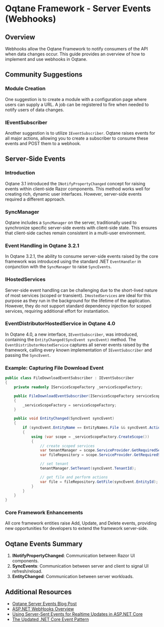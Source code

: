 # Oqtane Framework - Server Events (Webhooks)

## Overview

Webhooks allow the Oqtane Framework to notify consumers of the API when data changes occur. This guide provides an overview of how to implement and use webhooks in Oqtane.

## Community Suggestions

### Module Creation

One suggestion is to create a module with a configuration page where users can supply a URL. A job can be registered to fire when needed to notify users of data changes.

### IEventSubscriber

Another suggestion is to utilize `IEventSubscriber`. Oqtane raises events for all major actions, allowing you to create a subscriber to consume these events and POST them to a webhook.

## Server-Side Events

### Introduction

Oqtane 3.1 introduced the `INotifyPropertyChanged` concept for raising events within client-side Razor components. This method works well for creating rich, dynamic user interfaces. However, server-side events required a different approach.

### SyncManager

Oqtane includes a `SyncManager` on the server, traditionally used to synchronize specific server-side events with client-side state. This ensures that client-side caches remain consistent in a multi-user environment.

### Event Handling in Oqtane 3.2.1

In Oqtane 3.2.1, the ability to consume server-side events raised by the core framework was introduced using the standard .NET `EventHandler` in conjunction with the `SyncManager` to raise `SyncEvents`.

### IHostedServices

Server-side event handling can be challenging due to the short-lived nature of most services (scoped or transient). `IHostedServices` are ideal for this purpose as they run in the background for the lifetime of the application. However, they do not support standard dependency injection for scoped services, requiring additional effort for instantiation.

### EventDistributorHostedService in Oqtane 4.0

In Oqtane 4.0, a new interface, `IEventSubscriber`, was introduced, containing the `EntityChanged(SyncEvent syncEvent)` method. The `EventDistributorHostedService` captures all server events raised by the framework, calling every known implementation of `IEventSubscriber` and passing the `SyncEvent`.

### Example: Capturing File Download Event

```csharp
public class FileDownloadEventSubscriber : IEventSubscriber
{
    private readonly IServiceScopeFactory _serviceScopeFactory;

    public FileDownloadEventSubscriber(IServiceScopeFactory serviceScopeFactory)
    {
        _serviceScopeFactory = serviceScopeFactory;
    }

    public void EntityChanged(SyncEvent syncEvent)
    {
        if (syncEvent.EntityName == EntityNames.File && syncEvent.Action == "Download")
        {
            using (var scope = _serviceScopeFactory.CreateScope())
            {
                // create scoped services
                var tenantManager = scope.ServiceProvider.GetRequiredService<TenantManager>();
                var fileRepository = scope.ServiceProvider.GetRequiredService<FileRepository>();

                // set tenant
                tenantManager.SetTenant(syncEvent.TenantId);

                // get file and perform actions
                var file = fileRepository.GetFile(syncEvent.EntityId);
            }
        }
    }
}
```

### Core Framework Enhancements

All core framework entities raise Add, Update, and Delete events, providing new opportunities for developers to extend the framework server-side.

## Oqtane Events Summary

1. **INotifyPropertyChanged**: Communication between Razor UI components.
2. **SyncEvents**: Communication between server and client to signal UI refresh/reload.
3. **EntityChanged**: Communication between server workloads.

## Additional Resources

- [Oqtane Server Events Blog Post](https://www.oqtane.org/blog/!/53/oqtane-server-events)
- [ASP.NET WebHooks Overview](https://learn.microsoft.com/en-us/aspnet/webhooks/)
- [Using Server-Sent Events for Realtime Updates in ASP.NET Core](https://code-maze.com/aspnetcore-using-server-sent-events-for-realtime-updates/)
- [The Updated .NET Core Event Pattern](https://learn.microsoft.com/en-us/dotnet/csharp/modern-events)
